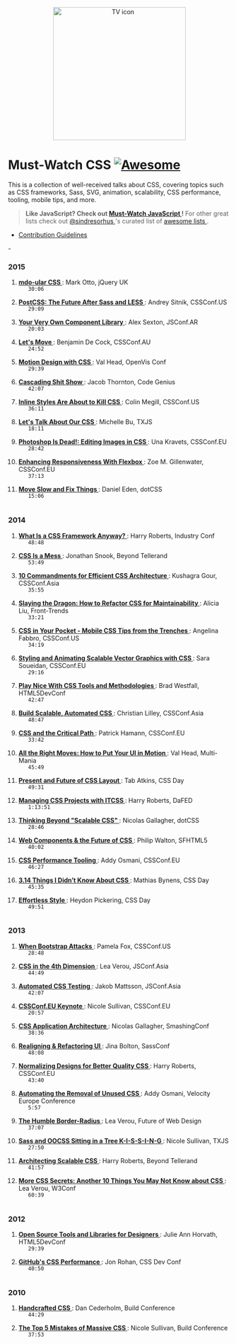<p align="center">
 <img alt="TV icon" src="https://rawgit.com/AllThingsSmitty/must-watch-css/master/media/logo.svg" width="300">
 </img>
</p>
<h1>
 Must-Watch CSS
 <a href="https://github.com/sindresorhus/awesome">
  <img alt="Awesome" src="https://cdn.rawgit.com/sindresorhus/awesome/d7305f38d29fed78fa85652e3a63e154dd8e8829/media/badge.svg"/>
 </a>
</h1>
<p>
 This is a collection of well-received talks about CSS, covering topics such as CSS frameworks, Sass, SVG, animation, scalability, CSS performance, tooling, mobile tips, and more.
</p>
<blockquote>
 <p>
  <strong>
   Like JavaScript? Check out
   <a href="https://github.com/AllThingsSmitty/must-watch-javascript">
    Must-Watch JavaScript
   </a>
   !
  </strong>
  For other great lists check out
  <a href="https://github.com/sindresorhus/">
   @sindresorhus
  </a>
  's curated list of
  <a href="https://github.com/sindresorhus/awesome/">
   awesome lists
  </a>
  .
 </p>
</blockquote>
<ul>
 <li>
  <a href="CONTRIBUTING.md">
   Contribution Guidelines
  </a>
 </li>
</ul>
<p>
 -
</p>
<h3>
 2015
</h3>
<ol>
 <li>
  <a href="http://jqueryuk.com/2015/videos.php?s=mdo-ular-css">
   <strong>
    mdo-ular CSS
   </strong>
  </a>
  : Mark Otto, jQuery UK
  <code>
   30:06
  </code>
 </li>
 <li>
  <a href="https://www.youtube.com/watch?v=1yUFTrAxTzg&list=PLUS3uVC08ZaqVEGFkl_dS_3FUzILkOIzA">
   <strong>
    PostCSS: The Future After Sass and LESS
   </strong>
  </a>
  : Andrey Sitnik, CSSConf.US
  <code>
   29:09
  </code>
 </li>
 <li>
  <a href="https://www.youtube.com/watch?v=zSYo7m5kGHQ&list=PLUS3uVC08ZaqVEGFkl_dS_3FUzILkOIzA">
   <strong>
    Your Very Own Component Library
   </strong>
  </a>
  : Alex Sexton, JSConf.AR
  <code>
   20:03
  </code>
 </li>
 <li>
  <a href="https://www.youtube.com/watch?v=J6wUmQDQBkw&list=PLUS3uVC08ZaqVEGFkl_dS_3FUzILkOIzA">
   <strong>
    Let's Move
   </strong>
  </a>
  : Benjamin De Cock, CSSConf.AU
  <code>
   24:52
  </code>
 </li>
 <li>
  <a href="https://www.youtube.com/watch?v=TjsXqt-UxLo&list=PLUS3uVC08ZaqVEGFkl_dS_3FUzILkOIzA">
   <strong>
    Motion Design with CSS
   </strong>
  </a>
  : Val Head, OpenVis Conf
  <code>
   29:39
  </code>
 </li>
 <li>
  <a href="https://www.youtube.com/watch?v=iniwPUEbPUM&list=PLUS3uVC08ZaqVEGFkl_dS_3FUzILkOIzA">
   <strong>
    Cascading Shit Show
   </strong>
  </a>
  : Jacob Thornton, Code Genius
  <code>
   42:07
  </code>
 </li>
 <li>
  <a href="https://www.youtube.com/watch?v=NoaxsCi13yQ&list=PLUS3uVC08ZaqVEGFkl_dS_3FUzILkOIzA">
   <strong>
    Inline Styles Are About to Kill CSS
   </strong>
  </a>
  : Colin Megill, CSSConf.US
  <code>
   36:11
  </code>
 </li>
 <li>
  <a href="https://www.youtube.com/watch?v=NHpSmJrEvRQ&list=PLUS3uVC08ZaqVEGFkl_dS_3FUzILkOIzA">
   <strong>
    Let's Talk About Our CSS
   </strong>
  </a>
  : Michelle Bu, TXJS
  <code>
   18:11
  </code>
 </li>
 <li>
  <a href="https://www.youtube.com/watch?v=LY65F2e4B5w&list=PLUS3uVC08ZaqVEGFkl_dS_3FUzILkOIzA">
   <strong>
    Photoshop Is Dead!: Editing Images in CSS
   </strong>
  </a>
  : Una Kravets, CSSConf.EU
  <code>
   28:42
  </code>
 </li>
 <li>
  <a href="https://www.youtube.com/watch?v=_98SE8WUvLk&index=10&list=PL37ZVnwpeshHoV6GgvG9WWAP6rjnEdAs9">
   <strong>
    Enhancing Responsiveness With Flexbox
   </strong>
  </a>
  : Zoe M. Gillenwater, CSSConf.EU
  <code>
   37:13
  </code>
 </li>
 <li>
  <a href="https://www.youtube.com/watch?v=zmjfh099zYg&list=PLUS3uVC08ZaqVEGFkl_dS_3FUzILkOIzA">
   <strong>
    Move Slow and Fix Things
   </strong>
  </a>
  : Daniel Eden, dotCSS
  <code>
   15:06
  </code>
 </li>
</ol>
<h3>
 2014
</h3>
<ol>
 <li>
  <a href="https://vimeo.com/95734680">
   <strong>
    What Is a CSS Framework Anyway?
   </strong>
  </a>
  : Harry Roberts, Industry Conf
  <code>
   48:48
  </code>
 </li>
 <li>
  <a href="https://vimeo.com/99877232">
   <strong>
    CSS Is a Mess
   </strong>
  </a>
  : Jonathan Snook, Beyond Tellerand
  <code>
   53:49
  </code>
 </li>
 <li>
  <a href="https://www.youtube.com/watch?v=FYcu-wWrNqo&list=PLUS3uVC08ZaqVEGFkl_dS_3FUzILkOIzA">
   <strong>
    10 Commandments for Efficient CSS Architecture
   </strong>
  </a>
  : Kushagra Gour, CSSConf.Asia
  <code>
   35:55
  </code>
 </li>
 <li>
  <a href="https://vimeo.com/100501790">
   <strong>
    Slaying the Dragon: How to Refactor CSS for Maintainability
   </strong>
  </a>
  : Alicia Liu, Front-Trends
  <code>
   33:21
  </code>
 </li>
 <li>
  <a href="https://www.youtube.com/watch?v=vBHt61yDO9U&list=PLUS3uVC08ZaqVEGFkl_dS_3FUzILkOIzA">
   <strong>
    CSS in Your Pocket - Mobile CSS Tips from the Trenches
   </strong>
  </a>
  : Angelina Fabbro, CSSConf.US
  <code>
   34:19
  </code>
 </li>
 <li>
  <a href="https://www.youtube.com/watch?v=lf7L8X6ZBu8&list=PLUS3uVC08ZaqVEGFkl_dS_3FUzILkOIzA">
   <strong>
    Styling and Animating Scalable Vector Graphics with CSS
   </strong>
  </a>
  : Sara Soueidan, CSSConf.EU
  <code>
   29:16
  </code>
 </li>
 <li>
  <a href="https://www.youtube.com/watch?v=-bZSTMLqf8Q&list=PLUS3uVC08ZaqVEGFkl_dS_3FUzILkOIzA">
   <strong>
    Play Nice With CSS Tools and Methodologies
   </strong>
  </a>
  : Brad Westfall, HTML5DevConf
  <code>
   42:47
  </code>
 </li>
 <li>
  <a href="https://www.youtube.com/watch?v=Tk_0qYEFtAY&list=PLUS3uVC08ZaqVEGFkl_dS_3FUzILkOIzA">
   <strong>
    Build Scalable, Automated CSS
   </strong>
  </a>
  : Christian Lilley, CSSConf.Asia
  <code>
   48:47
  </code>
 </li>
 <li>
  <a href="https://www.youtube.com/watch?v=_0Fk85to6hA&list=PLUS3uVC08ZaqVEGFkl_dS_3FUzILkOIzA">
   <strong>
    CSS and the Critical Path
   </strong>
  </a>
  : Patrick Hamann, CSSConf.EU
  <code>
   33:42
  </code>
 </li>
 <li>
  <a href="http://new.livestream.com/accounts/6779986/events/2928486/videos/51426837">
   <strong>
    All the Right Moves: How to Put Your UI in Motion
   </strong>
  </a>
  : Val Head, Multi-Mania
  <code>
   45:49
  </code>
 </li>
 <li>
  <a href="https://vimeo.com/98746172">
   <strong>
    Present and Future of CSS Layout
   </strong>
  </a>
  : Tab Atkins, CSS Day
  <code>
   49:31
  </code>
 </li>
 <li>
  <a href="https://www.youtube.com/watch?v=1OKZOV-iLj4&list=PLUS3uVC08ZaqVEGFkl_dS_3FUzILkOIzA">
   <strong>
    Managing CSS Projects with ITCSS
   </strong>
  </a>
  : Harry Roberts, DaFED
  <code>
   1:13:51
  </code>
 </li>
 <li>
  <a href="https://www.youtube.com/watch?v=L8w3v9m6G04&list=PLUS3uVC08ZaqVEGFkl_dS_3FUzILkOIzA">
   <strong>
    Thinking Beyond "Scalable CSS"
   </strong>
  </a>
  : Nicolas Gallagher, dotCSS
  <code>
   28:46
  </code>
 </li>
 <li>
  <a href="https://www.youtube.com/watch?v=QHxrr6Q82yI&list=PLUS3uVC08ZaqVEGFkl_dS_3FUzILkOIzA">
   <strong>
    Web Components & the Future of CSS
   </strong>
  </a>
  : Philip Walton, SFHTML5
  <code>
   40:02
  </code>
 </li>
 <li>
  <a href="https://www.youtube.com/watch?v=FEs2jgZBaQA&list=PLUS3uVC08ZaqVEGFkl_dS_3FUzILkOIzA">
   <strong>
    CSS Performance Tooling
   </strong>
  </a>
  : Addy Osmani, CSSConf.EU
  <code>
   46:27
  </code>
 </li>
 <li>
  <a href="https://vimeo.com/100264064">
   <strong>
    3.14 Things I Didn’t Know About CSS
   </strong>
  </a>
  : Mathias Bynens, CSS Day
  <code>
   45:35
  </code>
 </li>
 <li>
  <a href="http://vimeo.com/101718785">
   <strong>
    Effortless Style
   </strong>
  </a>
  : Heydon Pickering, CSS Day
  <code>
   49:51
  </code>
 </li>
</ol>
<h3>
 2013
</h3>
<ol>
 <li>
  <a href="https://www.youtube.com/watch?v=xbpnqbM6cRk&list=PLUS3uVC08ZaqVEGFkl_dS_3FUzILkOIzA">
   <strong>
    When Bootstrap Attacks
   </strong>
  </a>
  : Pamela Fox, CSSConf.US
  <code>
   28:48
  </code>
 </li>
 <li>
  <a href="https://www.youtube.com/watch?v=NTJUFQmHbvc&list=PLUS3uVC08ZaqVEGFkl_dS_3FUzILkOIzA">
   <strong>
    CSS in the 4th Dimension
   </strong>
  </a>
  : Lea Verou, JSConf.Asia
  <code>
   44:49
  </code>
 </li>
 <li>
  <a href="https://www.youtube.com/watch?v=2PU6JX4S7zI&list=PLUS3uVC08ZaqVEGFkl_dS_3FUzILkOIzA">
   <strong>
    Automated CSS Testing
   </strong>
  </a>
  : Jakob Mattsson, JSConf.Asia
  <code>
   42:07
  </code>
 </li>
 <li>
  <a href="https://www.youtube.com/watch?v=ue-Z_HxS3cc&list=PLUS3uVC08ZaqVEGFkl_dS_3FUzILkOIzA">
   <strong>
    CSSConf.EU Keynote
   </strong>
  </a>
  : Nicole Sullivan, CSSConf.EU
  <code>
   20:57
  </code>
 </li>
 <li>
  <a href="https://vimeo.com/74359951">
   <strong>
    CSS Application Architecture
   </strong>
  </a>
  : Nicolas Gallagher, SmashingConf
  <code>
   38:36
  </code>
 </li>
 <li>
  <a href="https://www.youtube.com/watch?v=I82ytAWxzrI&list=PLUS3uVC08ZaqVEGFkl_dS_3FUzILkOIzA">
   <strong>
    Realigning & Refactoring UI
   </strong>
  </a>
  : Jina Bolton, SassConf
  <code>
   48:08
  </code>
 </li>
 <li>
  <a href="https://www.youtube.com/watch?v=ldx4ZFxMEeo&list=PLUS3uVC08ZaqVEGFkl_dS_3FUzILkOIzA">
   <strong>
    Normalizing Designs for Better Quality CSS
   </strong>
  </a>
  : Harry Roberts, CSSConf.EU
  <code>
   43:40
  </code>
 </li>
 <li>
  <a href="https://www.youtube.com/watch?v=833xr1MyE30&list=PLUS3uVC08ZaqVEGFkl_dS_3FUzILkOIzA">
   <strong>
    Automating the Removal of Unused CSS
   </strong>
  </a>
  : Addy Osmani, Velocity Europe Conference
  <code>
   5:57
  </code>
 </li>
 <li>
  <a href="https://www.youtube.com/watch?v=2iFw2GCOPj0&list=PLUS3uVC08ZaqVEGFkl_dS_3FUzILkOIzA">
   <strong>
    The Humble Border-Radius
   </strong>
  </a>
  : Lea Verou, Future of Web Design
  <code>
   37:07
  </code>
 </li>
 <li>
  <a href="https://vimeo.com/66039168">
   <strong>
    Sass and OOCSS Sitting in a Tree K-I-S-S-I-N-G
   </strong>
  </a>
  : Nicole Sullivan, TXJS
  <code>
   27:50
  </code>
 </li>
 <li>
  <a href="https://vimeo.com/70041549">
   <strong>
    Architecting Scalable CSS
   </strong>
  </a>
  : Harry Roberts, Beyond Tellerand
  <code>
   41:57
  </code>
 </li>
 <li>
  <a href="https://www.youtube.com/watch?v=3ikye7Qc7Ak&list=PLUS3uVC08ZaqVEGFkl_dS_3FUzILkOIzA">
   <strong>
    More CSS Secrets: Another 10 Things You May Not Know about CSS
   </strong>
  </a>
  : Lea Verou, W3Conf
  <code>
   60:39
  </code>
 </li>
</ol>
<h3>
 2012
</h3>
<ol>
 <li>
  <a href="https://www.youtube.com/watch?v=hFdbE6T9QGc&list=PLUS3uVC08ZaqVEGFkl_dS_3FUzILkOIzA">
   <strong>
    Open Source Tools and Libraries for Designers
   </strong>
  </a>
  : Julie Ann Horvath, HTML5DevConf
  <code>
   29:39
  </code>
 </li>
 <li>
  <a href="https://vimeo.com/54990931">
   <strong>
    GitHub's CSS Performance
   </strong>
  </a>
  : Jon Rohan, CSS Dev Conf
  <code>
   40:50
  </code>
 </li>
</ol>
<h3>
 2010
</h3>
<ol>
 <li>
  <a href="https://vimeo.com/17091905">
   <strong>
    Handcrafted CSS
   </strong>
  </a>
  : Dan Cederholm, Build Conference
  <code>
   44:29
  </code>
 </li>
 <li>
  <a href="https://www.youtube.com/watch?v=j6sAm7CLoCQ">
   <strong>
    The Top 5 Mistakes of Massive CSS
   </strong>
  </a>
  : Nicole Sullivan, Build Conference
  <code>
   37:53
  </code>
 </li>
</ol>
